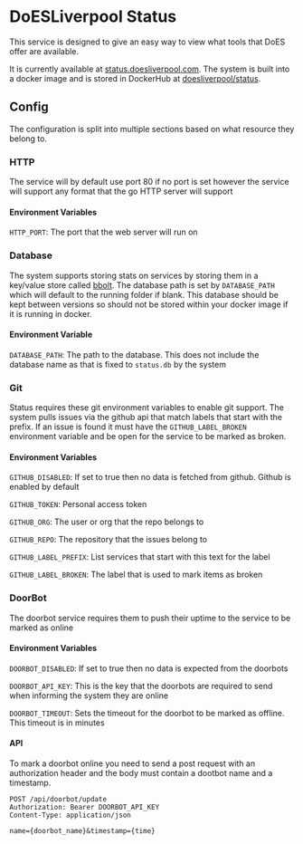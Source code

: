# DoESLiverpool Status
This service is designed to give an easy way to view what tools that DoES offer are available.

It is currently available at [status.doesliverpool.com](https://status.doesliverpool.com/).
The system is built into a docker image and is stored in DockerHub at [doesliverpool/status](https://hub.docker.com/r/doesliverpool/status/).


## Config
The configuration is split into multiple sections based on what resource they belong to.

### HTTP
The service will by default use port 80 if no port is set however the service will support any format that the go HTTP server will support

#### Environment Variables
`HTTP_PORT`: The port that the web server will run on

### Database
The system supports storing stats on services by storing them in a key/value store called [bbolt](https://github.com/coreos/bbolt). The database path is set by `DATABASE_PATH` which will default to the running folder if blank. This database should be kept between versions so should not be stored within your docker image if it is running in docker.

#### Environment Variable
`DATABASE_PATH`: The path to the database. This does not include the database name as that is fixed to `status.db` by the system

### Git
Status requires these git environment variables to enable git support.
The system pulls issues via the github api that match labels that start with the prefix. If an issue is found it must have the `GITHUB_LABEL_BROKEN` environment variable and be open for the service to be marked as broken.

#### Environment Variables
`GITHUB_DISABLED`: If set to true then no data is fetched from github. Github is enabled by default

`GITHUB_TOKEN`: Personal access token

`GITHUB_ORG`: The user or org that the repo belongs to

`GITHUB_REPO`: The repository that the issues belong to

`GITHUB_LABEL_PREFIX`: List services that start with this text for the label

`GITHUB_LABEL_BROKEN`: The label that is used to mark items as broken

### DoorBot
The doorbot service requires them to push their uptime to the service to be marked as online

#### Environment Variables
`DOORBOT_DISABLED`: If set to true then no data is expected from the doorbots

`DOORBOT_API_KEY`: This is the key that the doorbots are required to send when informing the system they are online

`DOORBOT_TIMEOUT`: Sets the timeout for the doorbot to be marked as offline. This timeout is in minutes

#### API
To mark a doorbot online you need to send a post request with an authorization header and the body must contain a dootbot name and a timestamp.

````
POST /api/doorbot/update
Authorization: Bearer DOORBOT_API_KEY
Content-Type: application/json

name={doorbot_name}&timestamp={time}
````